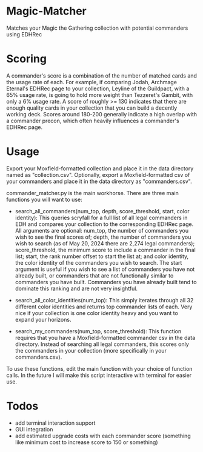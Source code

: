# Magic-Matcher
Matches your Magic the Gathering collection with potential commanders using EDHRec

# Scoring

A commander's score is a combination of the number of matched cards and the usage rate of each. For example, if comparing Jodah, Archmage Eternal's EDHRec page to your collection, Leyline of the Guildpact, with a 65% usage rate, is going to hold more weight than Tezzeret's Gambit, with only a 6% usage rate. A score of roughly >= 130 indicates that there are enough quality cards in your collection that you can build a decently working deck. Scores around 180-200 generally indicate a high overlap with a commander precon, which often heavily influences a commander's EDHRec page.

# Usage

Export your Moxfield-formatted collection and place it in the data directory named as "collection.csv". Optionally, export a Moxfield-formatted csv of your commanders and place it in the data directory as "commanders.csv". 

commander_matcher.py is the main workhorse. There are three main functions you will want to use:

- search_all_commanders(num_top, depth, score_threshold, start, color identity): This queries scryfall for a full list of all legal commanders in EDH and compares your collection to the corresponding EDHRec page. All arguments are optional: num_top, the number of commanders you wish to see the final scores of; depth, the number of commanders you wish to search (as of May 20, 2024 there are 2,274 legal commanders); score_threshold, the minimum score to include a commander in the final list; start, the rank number offset to start the list at; and color identity, the color identity of the commanders you wish to search. The start argument is useful if you wish to see a list of commanders you have not already built, or commanders that are not functionally similar to commanders you have built. Commanders you have already built tend to dominate this ranking and are not very insightful.

- search_all_color_identities(num_top): This simply iterates through all 32 different color identities and returns top commander lists of each. Very nice if your collection is one color identity heavy and you want to expand your horizons.

- search_my_commanders(num_top, score_threshold): This function requires that you have a Moxfield-formatted commander csv in the data directory. Instead of searching all legal commanders, this scores only the commanders in your collection (more specifically in your commanders.csv).

To use these functions, edit the main function with your choice of function calls. In the future I will make this script interactive with terminal for easier use.

# Todos

- add terminal interaction support
- GUI integration
- add estimated upgrade costs with each commander score (something like minimum cost to increase score to 150 or something)
